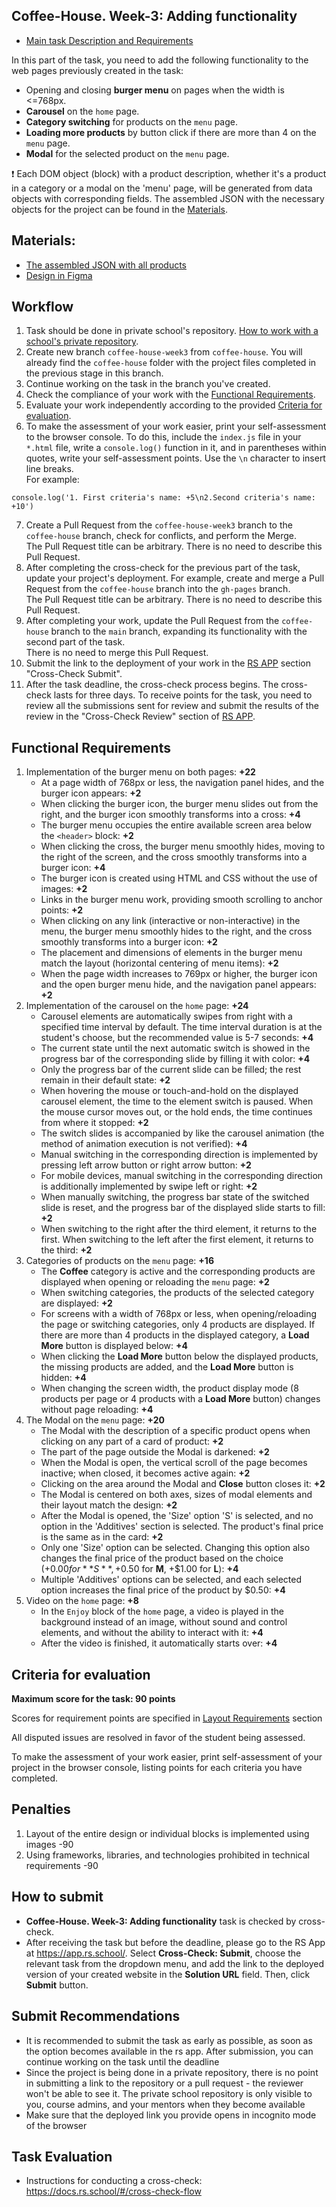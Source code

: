 ## Coffee-House. Week-3: Adding functionality

- [Main task Description and Requirements](coffee-house.md)  
  
In this part of the task, you need to add the following functionality to the web pages previously created in the task:

- Opening and closing **burger menu** on pages when the width is <=768px.
- **Carousel** on the `home` page.
- **Category switching** for products on the `menu` page.
- **Loading more products** by button click if there are more than 4 on the `menu` page.
- **Modal** for the selected product on the `menu` page.

❗ Each DOM object (block) with a product description, whether it's a product in a category or a modal on the 'menu' page, will be generated from data objects with corresponding fields. The assembled JSON with the necessary objects for the project can be found in the [Materials](#materials).

## Materials:
- [The assembled JSON with all products](products.json)
- [Design in Figma](https://www.figma.com/file/SAoBmuOqTfguehdT4IFRxQ/Coffee-House?type=design&node-id=0-1&mode=design&t=qis81E9Ovgx47eVl-0)

## Workflow

1. Task should be done in private school's repository. [How to work with a school's private repository](https://docs.rs.school/#/private-repository).  
2. Create new branch `coffee-house-week3` from `coffee-house`. You will already find the `coffee-house` folder with the project files completed in the previous stage in this branch.
3. Continue working on the task in the branch you've created.  
4. Check the compliance of your work with the [Functional Requirements](#functional-requirements).  
5. Evaluate your work independently according to the provided [Criteria for evaluation](#criteria-for-evaluation).
6. To make the assessment of your work easier, print your self-assessment to the browser console. To do this, include the `index.js` file in your `*.html` file, write a `console.log()` function in it, and in parentheses within quotes, write your self-assessment points. Use the `\n` character to insert line breaks.  
For example:
```
console.log('1. First criteria's name: +5\n2.Second criteria's name: +10')
``` 
7. Create a Pull Request from the `coffee-house-week3` branch to the `coffee-house` branch, check for conflicts, and perform the Merge.  
The Pull Request title can be arbitrary. There is no need to describe this Pull Request.  
8. After completing the cross-check for the previous part of the task, update your project's deployment. For example, create and merge a Pull Request from the `coffee-house` branch into the `gh-pages` branch.  
The Pull Request title can be arbitrary. There is no need to describe this Pull Request.  
9. After completing your work, update the Pull Request from the `coffee-house` branch to the `main` branch, expanding its functionality with the second part of the task.  
There is no need to merge this Pull Request. 
10. Submit the link to the deployment of your work in the [RS APP](https://app.rs.school/) section "Cross-Check Submit".
11. After the task deadline, the cross-check process begins. The cross-check lasts for three days. To receive points for the task, you need to review all the submissions sent for review and submit the results of the review in the "Cross-Check Review" section of [RS APP](https://app.rs.school/).

## Functional Requirements
1. Implementation of the burger menu on both pages: **+22**
   - At a page width of 768px or less, the navigation panel hides, and the burger icon appears: **+2**
   - When clicking the burger icon, the burger menu slides out from the right, and the burger icon smoothly transforms into a cross: **+4**
   - The burger menu occupies the entire available screen area below the `<header>` block: **+2**
   - When clicking the cross, the burger menu smoothly hides, moving to the right of the screen, and the cross smoothly transforms into a burger icon: **+4**
   - The burger icon is created using HTML and CSS without the use of images: **+2**
   - Links in the burger menu work, providing smooth scrolling to anchor points: **+2**
   - When clicking on any link (interactive or non-interactive) in the menu, the burger menu smoothly hides to the right, and the cross smoothly transforms into a burger icon: **+2**
   - The placement and dimensions of elements in the burger menu match the layout (horizontal centering of menu items): **+2**
   - When the page width increases to 769px or higher, the burger icon and the open burger menu hide, and the navigation panel appears: **+2**
2. Implementation of the carousel on the `home` page: **+24**
   - Carousel elements are automatically swipes from right with a specified time interval by default. The time interval duration is at the student's choose, but the recommended value is 5-7 seconds: **+4**
   - The current state until the next automatic switch is showed in the progress bar of the corresponding slide by filling it with color: **+4**
   - Only the progress bar of the current slide can be filled; the rest remain in their default state: **+2**
   - When hovering the mouse or touch-and-hold on the displayed carousel element, the time to the element switch is paused. When the mouse cursor moves out, or the hold ends, the time continues from where it stopped: **+2**
   - The switch slides is accompanied by like the carousel animation (the method of animation execution is not verified): **+4**
   - Manual switching in the corresponding direction is implemented by pressing left arrow button or right arrow button: **+2**
   - For mobile devices, manual switching in the corresponding direction is additionally implemented by swipe left or right: **+2**
   - When manually switching, the progress bar state of the switched slide is reset, and the progress bar of the displayed slide starts to fill: **+2**
   - When switching to the right after the third element, it returns to the first. When switching to the left after the first element, it returns to the third: **+2**
3. Categories of products on the `menu` page: **+16**
   - The **Coffee** category is active and the corresponding products are displayed when opening or reloading the `menu` page: **+2**
   - When switching categories, the products of the selected category are displayed: **+2**
   - For screens with a width of 768px or less, when opening/reloading the page or switching categories, only 4 products are displayed. If there are more than 4 products in the displayed category, a **Load More** button is displayed below: **+4**
   - When clicking the **Load More** button below the displayed products, the missing products are added, and the **Load More** button is hidden: **+4**
   - When changing the screen width, the product display mode (8 products per page or 4 products with a **Load More** button) changes without page reloading: **+4**
4. The Modal on the `menu` page: **+20**
   - The Modal with the description of a specific product opens when clicking on any part of a card of product: **+2**
   - The part of the page outside the Modal is darkened: **+2**
   - When the Modal is open, the vertical scroll of the page becomes inactive; when closed, it becomes active again: **+2**
   - Clicking on the area around the Modal and **Close** button closes it: **+2**
   - The Modal is centered on both axes, sizes of modal elements and their layout match the design: **+2**
   - After the Modal is opened, the 'Size' option 'S' is selected, and no option in the 'Additives' section is selected. The product's final price is the same as in the card: **+2**
   - Only one 'Size' option can be selected. Changing this option also changes the final price of the product based on the choice (+$0.00 for **S**, +$0.50 for **M**, +$1.00 for **L**): **+4**
   - Multiple 'Additives' options can be selected, and each selected option increases the final price of the product by $0.50: **+4**
5. Video on the `home` page: **+8**
   - In the `Enjoy` block of the `home` page, a video is played in the background instead of an image, without sound and control elements, and without the ability to interact with it: **+4**
   - After the video is finished, it automatically starts over: **+4**

## Criteria for evaluation

**Maximum score for the task: 90 points**  

Scores for requirement points are specified in [Layout Requirements](#layout-requirements) section  

All disputed issues are resolved in favor of the student being assessed.

To make the assessment of your work easier, print self-assessment of your project in the browser console, listing points for each criteria you have completed.

## Penalties
1. Layout of the entire design or individual blocks is implemented using images -90
2. Using frameworks, libraries, and technologies prohibited in technical requirements -90

## How to submit
- **Coffee-House. Week-3: Adding functionality** task is checked by cross-check.  
- After receiving the task but before the deadline, please go to the RS App at https://app.rs.school/. Select **Cross-Check: Submit**, choose the relevant task from the dropdown menu, and add the link to the deployed version of your created website in the **Solution URL** field. Then, click **Submit** button.   

## Submit Recommendations
- It is recommended to submit the task as early as possible, as soon as the option becomes available in the rs app. After submission, you can continue working on the task until the deadline
- Since the project is being done in a private repository, there is no point in submitting a link to the repository or a pull request - the reviewer won't be able to see it. The private school repository is only visible to you, course admins, and your mentors when they become available 
- Make sure that the deployed link you provide opens in incognito mode of the browser 

## Task Evaluation
- Instructions for conducting a cross-check: https://docs.rs.school/#/cross-check-flow
